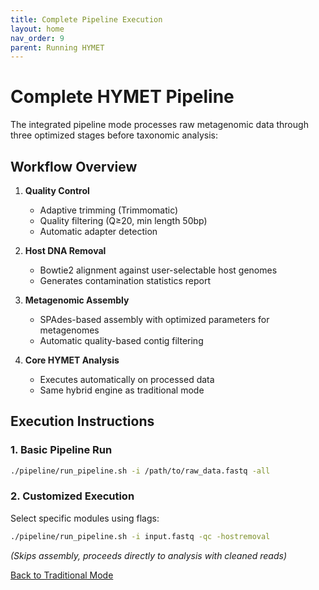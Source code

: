 ```yaml
---
title: Complete Pipeline Execution 
layout: home
nav_order: 9
parent: Running HYMET
---
```


# Complete HYMET Pipeline  

The integrated pipeline mode processes raw metagenomic data through three optimized stages before taxonomic analysis:  

## Workflow Overview  
1. **Quality Control**  
   - Adaptive trimming (Trimmomatic)  
   - Quality filtering (Q≥20, min length 50bp)  
   - Automatic adapter detection  

2. **Host DNA Removal**  
   - Bowtie2 alignment against user-selectable host genomes  
   - Generates contamination statistics report  

3. **Metagenomic Assembly**  
   - SPAdes-based assembly with optimized parameters for metagenomes  
   - Automatic quality-based contig filtering  

4. **Core HYMET Analysis**  
   - Executes automatically on processed data  
   - Same hybrid engine as traditional mode  

## Execution Instructions  

### 1. Basic Pipeline Run  
```bash  
./pipeline/run_pipeline.sh -i /path/to/raw_data.fastq -all  
```  

### 2. Customized Execution  
Select specific modules using flags:  
```bash  
./pipeline/run_pipeline.sh -i input.fastq -qc -hostremoval  
```  
*(Skips assembly, proceeds directly to analysis with cleaned reads)*  

[Back to Traditional Mode](./hymetsimple.md)